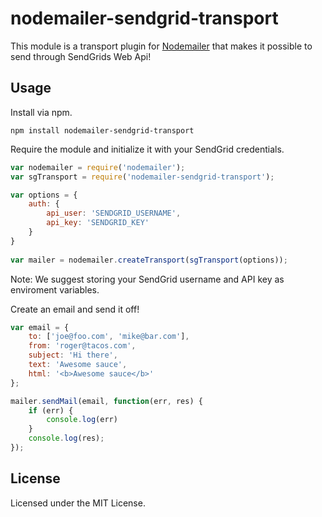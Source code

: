 # nodemailer-sendgrid-transport

This module is a transport plugin for [Nodemailer](https://github.com/andris9/Nodemailer) that makes it possible to send through SendGrids Web Api!

## Usage
Install via npm.

	npm install nodemailer-sendgrid-transport

Require the module and initialize it with your SendGrid credentials.

```javascript
var nodemailer = require('nodemailer');
var sgTransport = require('nodemailer-sendgrid-transport');

var options = {
	auth: {
		api_user: 'SENDGRID_USERNAME',
		api_key: 'SENDGRID_KEY'
	}
}
	
var mailer = nodemailer.createTransport(sgTransport(options));
```

Note: We suggest storing your SendGrid username and API key as enviroment variables.

Create an email and send it off!

```javascript
var email = {
	to: ['joe@foo.com', 'mike@bar.com'],
	from: 'roger@tacos.com',
	subject: 'Hi there',
	text: 'Awesome sauce',
	html: '<b>Awesome sauce</b>'
};

mailer.sendMail(email, function(err, res) {
	if (err) { 
		console.log(err) 
	}
	console.log(res);
});
```
## License
Licensed under the MIT License.

